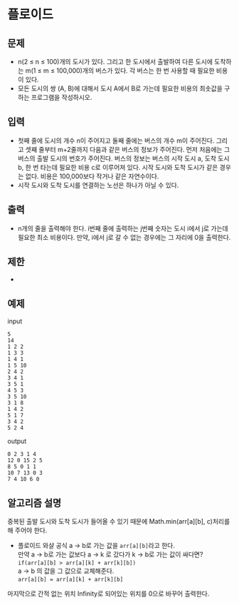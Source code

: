 # 플로이드

## 문제

- n(2 ≤ n ≤ 100)개의 도시가 있다. 그리고 한 도시에서 출발하여 다른 도시에 도착하는 m(1 ≤ m ≤ 100,000)개의 버스가 있다. 각 버스는 한 번 사용할 때 필요한 비용이 있다.
- 모든 도시의 쌍 (A, B)에 대해서 도시 A에서 B로 가는데 필요한 비용의 최솟값을 구하는 프로그램을 작성하시오.


## 입력

- 첫째 줄에 도시의 개수 n이 주어지고 둘째 줄에는 버스의 개수 m이 주어진다. 그리고 셋째 줄부터 m+2줄까지 다음과 같은 버스의 정보가 주어진다. 먼저 처음에는 그 버스의 출발 도시의 번호가 주어진다. 버스의 정보는 버스의 시작 도시 a, 도착 도시 b, 한 번 타는데 필요한 비용 c로 이루어져 있다. 시작 도시와 도착 도시가 같은 경우는 없다. 비용은 100,000보다 작거나 같은 자연수이다.
- 시작 도시와 도착 도시를 연결하는 노선은 하나가 아닐 수 있다.


## 출력

- n개의 줄을 출력해야 한다. i번째 줄에 출력하는 j번째 숫자는 도시 i에서 j로 가는데 필요한 최소 비용이다. 만약, i에서 j로 갈 수 없는 경우에는 그 자리에 0을 출력한다.

## 제한 

- 

## 예제

input
``` 
5
14
1 2 2
1 3 3
1 4 1
1 5 10
2 4 2
3 4 1
3 5 1
4 5 3
3 5 10
3 1 8
1 4 2
5 1 7
3 4 2
5 2 4
```
output
``` 
0 2 3 1 4
12 0 15 2 5
8 5 0 1 1
10 7 13 0 3
7 4 10 6 0
```

## 알고리즘 설명

중복된 출발 도시와 도착 도시가 들어올 수 있기 때문에 Math.min(arr[a][b], c)처리를 해 주어야 한다.  

- 플로이드 와샬 공식
a -> b로 가는 값을 `arr[a][b]`라고 한다.  
만약 a -> b로 가는 값보다 a -> k 로 갔다가 k -> b로 가는 값이 싸다면?  
`if(arr[a][b] > arr[a][k] + arr[k][b])`  
a -> b 의 값을 그 값으로 교체해준다.  
`arr[a][b] = arr[a][k] + arr[k][b]`  
  
마지막으로 간적 없는 위치 Infinity로 되어있는 위치를 0으로 바꾸어 출력한다.  